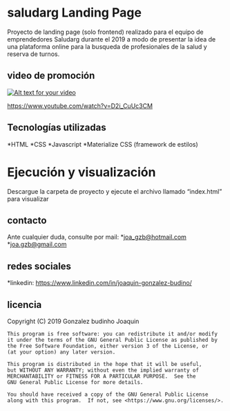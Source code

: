 # saludarg Landing Page

Proyecto de landing page (solo frontend) realizado para el equipo de emprendedores Saludarg durante el 2019 a modo de presentar la idea de una plataforma online para la busqueda de profesionales de la salud y reserva de turnos.

## video de promoción

[![Alt text for your video](https://img.youtube.com/vi/D2i_CuUc3CM/0.jpg)](https://www.youtube.com/watch?v=D2i_CuUc3CM)

https://www.youtube.com/watch?v=D2i_CuUc3CM

## Tecnologías utilizadas

*HTML
*CSS
*Javascript
*Materialize CSS (framework de estilos)

# Ejecución y visualización

Descargue la carpeta de proyecto y ejecute el archivo llamado “index.html” para visualizar

## contacto

Ante cualquier duda, consulte por mail:
*joa_gzb@hotmail.com
*joa.gzb@gmail.com

## redes sociales

\*linkedin: https://www.linkedin.com/in/joaquin-gonzalez-budino/

## licencia

Copyright (C) 2019 Gonzalez budinho Joaquin

    This program is free software: you can redistribute it and/or modify
    it under the terms of the GNU General Public License as published by
    the Free Software Foundation, either version 3 of the License, or
    (at your option) any later version.

    This program is distributed in the hope that it will be useful,
    but WITHOUT ANY WARRANTY; without even the implied warranty of
    MERCHANTABILITY or FITNESS FOR A PARTICULAR PURPOSE.  See the
    GNU General Public License for more details.

    You should have received a copy of the GNU General Public License
    along with this program.  If not, see <https://www.gnu.org/licenses/>.
